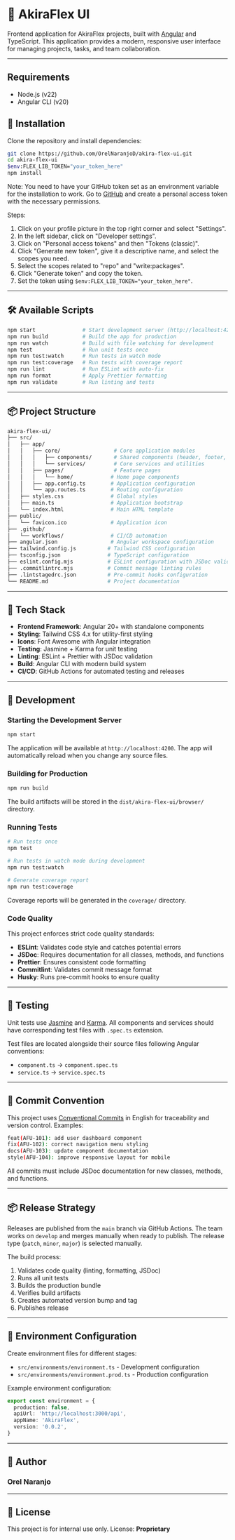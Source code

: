 # 🎨 AkiraFlex UI

Frontend application for AkiraFlex projects, built with
[Angular](https://angular.io/) and TypeScript. This application provides a
modern, responsive user interface for managing projects, tasks, and team
collaboration.

---

## Requirements

- Node.js (v22)
- Angular CLI (v20)

## 🚀 Installation

Clone the repository and install dependencies:

```bash
git clone https://github.com/OrelNaranjoD/akira-flex-ui.git
cd akira-flex-ui
$env:FLEX_LIB_TOKEN="your_token_here"
npm install
```

Note: You need to have your GitHub token set as an environment variable for the
installation to work. Go to [GitHub](https://github.com) and create a personal
access token with the necessary permissions.

Steps:

1. Click on your profile picture in the top right corner and select "Settings".
2. In the left sidebar, click on "Developer settings".
3. Click on "Personal access tokens" and then "Tokens (classic)".
4. Click "Generate new token", give it a descriptive name, and select the scopes
   you need.
5. Select the scopes related to "repo" and "write:packages".
6. Click "Generate token" and copy the token.
7. Set the token using `$env:FLEX_LIB_TOKEN="your_token_here"`.

---

## 🛠️ Available Scripts

```bash
npm start               # Start development server (http://localhost:4200)
npm run build           # Build the app for production
npm run watch           # Build with file watching for development
npm test                # Run unit tests once
npm run test:watch      # Run tests in watch mode
npm run test:coverage   # Run tests with coverage report
npm run lint            # Run ESLint with auto-fix
npm run format          # Apply Prettier formatting
npm run validate        # Run linting and tests
```

---

## 📦 Project Structure

```bash
akira-flex-ui/
├── src/
│   ├── app/
│   │   ├── core/                 # Core application modules
│   │   │   ├── components/       # Shared components (header, footer, layout)
│   │   │   └── services/         # Core services and utilities
│   │   ├── pages/                # Feature pages
│   │   │   └── home/            # Home page components
│   │   ├── app.config.ts        # Application configuration
│   │   └── app.routes.ts        # Routing configuration
│   ├── styles.css               # Global styles
│   ├── main.ts                  # Application bootstrap
│   └── index.html               # Main HTML template
├── public/
│   └── favicon.ico              # Application icon
├── .github/
│   └── workflows/               # CI/CD automation
├── angular.json                 # Angular workspace configuration
├── tailwind.config.js          # Tailwind CSS configuration
├── tsconfig.json               # TypeScript configuration
├── eslint.config.mjs           # ESLint configuration with JSDoc validation
├── .commitlintrc.mjs           # Commit message linting rules
├── .lintstagedrc.json          # Pre-commit hooks configuration
└── README.md                   # Project documentation
```

---

## 🎨 Tech Stack

- **Frontend Framework**: Angular 20+ with standalone components
- **Styling**: Tailwind CSS 4.x for utility-first styling
- **Icons**: Font Awesome with Angular integration
- **Testing**: Jasmine + Karma for unit testing
- **Linting**: ESLint + Prettier with JSDoc validation
- **Build**: Angular CLI with modern build system
- **CI/CD**: GitHub Actions for automated testing and releases

---

## 🔧 Development

### Starting the Development Server

```bash
npm start
```

The application will be available at `http://localhost:4200`. The app will
automatically reload when you change any source files.

### Building for Production

```bash
npm run build
```

The build artifacts will be stored in the `dist/akira-flex-ui/browser/`
directory.

### Running Tests

```bash
# Run tests once
npm test

# Run tests in watch mode during development
npm run test:watch

# Generate coverage report
npm run test:coverage
```

Coverage reports will be generated in the `coverage/` directory.

### Code Quality

This project enforces strict code quality standards:

- **ESLint**: Validates code style and catches potential errors
- **JSDoc**: Requires documentation for all classes, methods, and functions
- **Prettier**: Ensures consistent code formatting
- **Commitlint**: Validates commit message format
- **Husky**: Runs pre-commit hooks to ensure quality

---

## 🧪 Testing

Unit tests use [Jasmine](https://jasmine.github.io/) and
[Karma](https://karma-runner.github.io/). All components and services should
have corresponding test files with `.spec.ts` extension.

Test files are located alongside their source files following Angular
conventions:

- `component.ts` → `component.spec.ts`
- `service.ts` → `service.spec.ts`

---

## 🧭 Commit Convention

This project uses [Conventional Commits](https://www.conventionalcommits.org/)
in English for traceability and version control. Examples:

```bash
feat(AFU-101): add user dashboard component
fix(AFU-102): correct navigation menu styling
docs(AFU-103): update component documentation
style(AFU-104): improve responsive layout for mobile
```

All commits must include JSDoc documentation for new classes, methods, and
functions.

---

## 📦 Release Strategy

Releases are published from the `main` branch via GitHub Actions. The team works
on `develop` and merges manually when ready to publish. The release type
(`patch`, `minor`, `major`) is selected manually.

The build process:

1. Validates code quality (linting, formatting, JSDoc)
2. Runs all unit tests
3. Builds the production bundle
4. Verifies build artifacts
5. Creates automated version bump and tag
6. Publishes release

---

## 🔐 Environment Configuration

Create environment files for different stages:

- `src/environments/environment.ts` - Development configuration
- `src/environments/environment.prod.ts` - Production configuration

Example environment configuration:

```typescript
export const environment = {
  production: false,
  apiUrl: 'http://localhost:3000/api',
  appName: 'AkiraFlex',
  version: '0.0.2',
}
```

---

## 👤 Author

### Orel Naranjo

---

## 📄 License

This project is for internal use only. License: **Proprietary**
